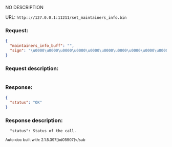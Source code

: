 NO DESCRIPTION

URL: ```http:://127.0.0.1:11211/set_maintainers_info.bin```
### Request: 
```json
{
  "maintainers_info_buff": "",
  "sign": "\u0000\u0000\u0000\u0000\u0000\u0000\u0000\u0000\u0000\u0000\u0000\u0000\u0000\u0000\u0000\u0000\u0000\u0000\u0000\u0000\u0000\u0000\u0000\u0000\u0000\u0000\u0000\u0000\u0000\u0000\u0000\u0000\u0000\u0000\u0000\u0000\u0000\u0000\u0000\u0000\u0000\u0000\u0000\u0000\u0000\u0000\u0000\u0000\u0000\u0000\u0000\u0000\u0000\u0000\u0000\u0000\u0000\u0000\u0000\u0000\u0000\u0000\u0000\u0000"
}
```
### Request description: 
```

```
### Response: 
```json
{
  "status": "OK"
}
```
### Response description: 
```
  "status": Status of the call.

```
<sub>Auto-doc built with: 2.1.5.397[bd05907]</sub